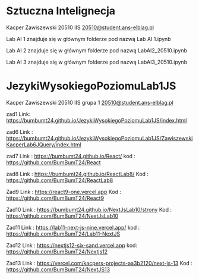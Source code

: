 # Sztuczna Intelignecja
Kacper Zawiszewski 20510 IIS
20510@student.ans-elblag.pl

Lab AI 1 znajduje się w głównym folderze pod nazwą Lab AI 1.ipynb

Lab AI 2 znajduje się w głównym folderze pod nazwą LabAI2_20510.ipynb

Lab AI 3 znajduje się w głównym folderze pod nazwą LabAI3_20510.ipynb





# JezykiWysokiegoPoziomuLab1JS
Kacper Zawiszewski 20510 IIS grupa 1
20510@student.ans-elblag.pl

zad1 Link: https://bumbumt24.github.io/JezykiWysokiegoPoziomuLab1JS/index.html

zad6 Link : https://bumbumt24.github.io/JezykiWysokiegoPoziomuLab1JS/ZawiszewskiKacperLab6JQuery/index.html

zad7 Link : https://bumbumt24.github.io/React/
      kod : https://github.com/BumBumT24/React

zad8 Link : https://bumbumt24.github.io/ReactLab8/
      Kod : https://github.com/BumBumT24/ReactLab8
      
Zad9 Link : https://react9-one.vercel.app
      Kod : https://github.com/BumBumT24/React9

Zad10 Link : https://bumbumt24.github.io/NextJsLab10/strony
      Kod : https://github.com/BumBumT24/NextJsLab10

Zad11 Link : https://lab11-next-js-nine.vercel.app/
      kod : https://github.com/BumBumT24/Lab11-NextJS

Zad12 Link : https://nextjs12-six-sand.vercel.app
      kod: https://github.com/BumBumT24/Nextjs12

Zad13 Link : https://vercel.com/kacpers-projects-aa3b2120/next-js-13
      Kod : https://github.com/BumBumT24/NextJS13
